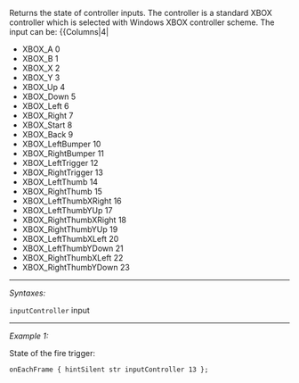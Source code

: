 Returns the state of controller inputs. The controller is a standard XBOX controller which is selected with Windows XBOX controller scheme. The input can be:
{{Columns|4|
* XBOX_A 0
* XBOX_B 1
* XBOX_X 2
* XBOX_Y 3
* XBOX_Up 4
* XBOX_Down 5
* XBOX_Left 6
* XBOX_Right 7
* XBOX_Start 8
* XBOX_Back 9
* XBOX_LeftBumper 10
* XBOX_RightBumper 11
* XBOX_LeftTrigger 12
* XBOX_RightTrigger 13
* XBOX_LeftThumb 14
* XBOX_RightThumb 15
* XBOX_LeftThumbXRight 16
* XBOX_LeftThumbYUp 17
* XBOX_RightThumbXRight 18
* XBOX_RightThumbYUp 19
* XBOX_LeftThumbXLeft 20
* XBOX_LeftThumbYDown 21
* XBOX_RightThumbXLeft 22
* XBOX_RightThumbYDown 23


---
*Syntaxes:*

`inputController` input

---
*Example 1:*

State of the fire trigger:

```sqf
onEachFrame { hintSilent str inputController 13 };
```